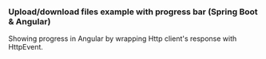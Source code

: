 ### Upload/download files example with progress bar (Spring Boot & Angular)

Showing progress in Angular by wrapping Http client's response with HttpEvent.
